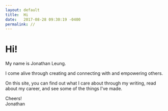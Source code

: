 ```yaml
---
layout: default
title:  Hi
date:   2017-08-28 09:30:19 -0400
permalink: //
---
```


# Hi!

My name is Jonathan Leung.

I come alive through creating and connecting with and empowering others.

On this site, you can find out what I care about through my writing, read about my career, and see some of the things I've made.

Cheers!
<br>
Jonathan
